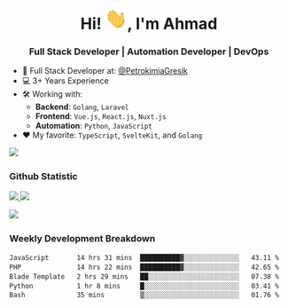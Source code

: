 <h1 align="center">Hi! <img src="https://raw.githubusercontent.com/ABSphreak/ABSphreak/master/gifs/Hi.gif" width="40px" />, I'm Ahmad</h1>

<h3 align="center">Full Stack Developer | Automation Developer | DevOps </h3>

- 🏢 Full Stack Developer at: [@PetrokimiaGresik](https://petrokimia-gresik.com)  
- 💻 3+ Years Experience  
- 🛠️ Working with: 
    - **Backend**: `Golang`, `Laravel`
    - **Frontend**: `Vue.js`, `React.js`, `Nuxt.js`
    - **Automation**: `Python`, `JavaScript`  
- ❤️ My favorite: `TypeScript`, `SvelteKit`, and `Golang`

<img src="https://user-images.githubusercontent.com/73097560/115834477-dbab4500-a447-11eb-908a-139a6edaec5c.gif">
  
### Github Statistic
<p align="left">
<a href="https://github.com/ahmadlaiq97">
  <img height="180em" src="https://github-readme-stats-eight-theta.vercel.app/api?username=ahmadlaiq&show_icons=true&theme=algolia&include_all_commits=true&count_private=true"/>
  <img height="180em" src="https://github-readme-stats-eight-theta.vercel.app/api/top-langs/?username=ahmadlaiq&layout=compact&langs_count=8&theme=algolia"/>
</a>
</p>

<img src="https://user-images.githubusercontent.com/73097560/115834477-dbab4500-a447-11eb-908a-139a6edaec5c.gif">

### Weekly Development Breakdown
<!--START_SECTION:waka-->

```txt
JavaScript       14 hrs 31 mins  ██████████▓░░░░░░░░░░░░░░   43.11 %
PHP              14 hrs 22 mins  ██████████▓░░░░░░░░░░░░░░   42.65 %
Blade Template   2 hrs 29 mins   ██░░░░░░░░░░░░░░░░░░░░░░░   07.38 %
Python           1 hr 8 mins     █░░░░░░░░░░░░░░░░░░░░░░░░   03.41 %
Bash             35 mins         ▒░░░░░░░░░░░░░░░░░░░░░░░░   01.76 %
```

<!--END_SECTION:waka-->

